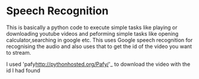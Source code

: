 Speech Recognition
==================  
This is basically a python code to execute simple tasks like playing or downloading youtube videos and peforming simple tasks like opening calculator,searching in google etc.
This uses Google speech recognition for recognising the audio and also uses that to get the id of the video you want to stream.

I used  'pafy<http://pythonhosted.org/Pafy/>'_ to download the video with the id I had found

